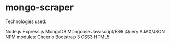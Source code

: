# mongo-scraper

Technologies used:

Node.js
Express.js
MongoDB
Mongoose
Javascript/ES6
jQuery
AJAX/JSON
NPM modules:
Cheerio
Bootstrap 3
CSS3 
HTML5
